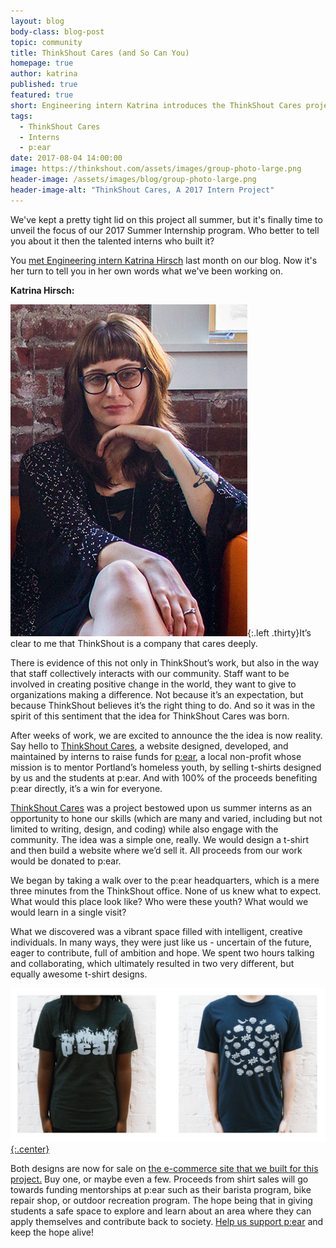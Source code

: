 ```yaml
---
layout: blog
body-class: blog-post
topic: community
title: ThinkShout Cares (and So Can You)
homepage: true
author: katrina
published: true
featured: true
short: Engineering intern Katrina introduces the ThinkShout Cares project.
tags:
  - ThinkShout Cares
  - Interns
  - p:ear
date: 2017-08-04 14:00:00
image: https://thinkshout.com/assets/images/group-photo-large.png
header-image: /assets/images/blog/group-photo-large.png
header-image-alt: "ThinkShout Cares, A 2017 Intern Project"
---
```


We've kept a pretty tight lid on this project all summer, but it's finally time to unveil the focus of our 2017 Summer Internship program. Who better to tell you about it then the talented interns who built it?

You [met Engineering intern Katrina Hirsch](http://thinkshout.com/blog/2017/06/the-2017-thinkshout-interns/) last month on our blog. Now it's her turn to tell you in her own words what we've been working on.

**Katrina Hirsch:**

![katrina.jpg](/assets/images/blog/katrina.jpg){:.left .thirty}It’s clear to me that ThinkShout is a company that cares deeply.

There is evidence of this not only in ThinkShout’s work, but also in the way that staff collectively interacts with our community. Staff want to be involved in creating positive change in the world, they want to give to organizations making a difference. Not because it’s an expectation, but because ThinkShout believes it’s the right thing to do. And so it was in the spirit of this sentiment that the idea for ThinkShout Cares was born.

After weeks of work, we are excited to announce the the idea is now reality. Say hello to [ThinkShout Cares](http://give.thinkshout.com/), a website designed, developed, and maintained by interns to raise funds for [p:ear](http://pearmentor.org/), a local non-profit whose mission is to mentor Portland’s homeless youth, by selling t-shirts designed by us and the students at p:ear.  And with 100% of the proceeds benefiting p:ear directly, it’s a win for everyone.

[ThinkShout Cares](http://give.thinkshout.com/) was a project bestowed upon us summer interns as an opportunity to hone our skills (which are many and varied, including but not limited to writing, design, and coding) while also engage with the community. The idea was a simple one, really. We would design a t-shirt and then build a website where we’d sell it. All proceeds from our work would be donated to p:ear.

We began by taking a walk over to the p:ear headquarters, which is a mere three minutes from the ThinkShout office. None of us knew what to expect. What would this place look like? Who were these youth? What would we would learn in a single visit?

What we discovered was a vibrant space filled with intelligent, creative individuals. In many ways, they were just like us - uncertain of the future, eager to contribute, full of ambition and hope. We spent two hours talking and collaborating, which ultimately resulted in two very different, but equally awesome t-shirt designs.

[![pear-summer.png](/assets/images/blog/pear-summer.png){:.center}](http://give.thinkshout.com/)

Both designs are now for sale on [the e-commerce site that we built for this project.](http://give.thinkshout.com/) Buy one, or maybe even a few. Proceeds from shirt sales will go towards funding mentorships at p:ear such as their barista program, bike repair shop, or outdoor recreation program. The hope being that in giving students a safe space to explore and learn about an area where they can apply themselves and contribute back to society. [Help us support p:ear](http://give.thinkshout.com/) and keep the hope alive!
